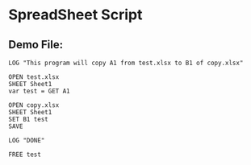 # SpreadSheet Script

## Demo File:
```
LOG "This program will copy A1 from test.xlsx to B1 of copy.xlsx"

OPEN test.xlsx
SHEET Sheet1
var test = GET A1

OPEN copy.xlsx
SHEET Sheet1
SET B1 test
SAVE

LOG "DONE"

FREE test
```
